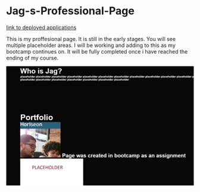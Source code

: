 # Jag-s-Professional-Page

[link to deployed applications](https://jaghemlani.github.io/Jag-s-Professional-Page/Jag's%20Page.html)

This is my proffesional page. It is still in the early stages. You will see multiple placeholder areas. I will be working and adding to this as my bootcamp continues on. It will be fully completed once i have reached the ending of my course. 


![screenshot of application](readme%20preview.jpg)




